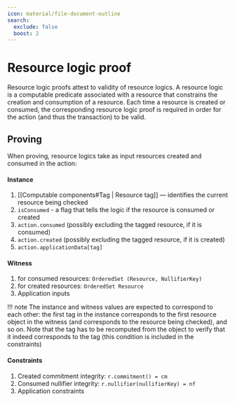 ```yaml
---
icon: material/file-document-outline
search:
  exclude: false
  boost: 2
---
```


# Resource logic proof

Resource logic proofs attest to validity of resource logics. A resource logic is a computable predicate associated with a resource that constrains the creation and consumption of a resource. Each time a resource is created or consumed, the corresponding resource logic proof is required in order for the action (and thus the transaction) to be valid.

## Proving

When proving, resource logics take as input resources created and consumed in the action:

#### Instance

1. [[Computable components#Tag | Resource tag]] — identifies the current resource being checked
2. `isConsumed` - a flag that tells the logic if the resource is consumed or created
3. `action.consumed` (possibly excluding the tagged resource, if it is consumed)
4. `action.created` (possibly excluding the tagged resource, if it is created)
5. `action.applicationData[tag]`

#### Witness

1. for consumed resources: `OrderedSet (Resource, NullifierKey)`
2. for created resources: `OrderedSet Resource`
3. Application inputs

!!! note
    The instance and witness values are expected to correspond to each other: the first tag in the instance corresponds to the first resource object in the witness (and corresponds to the resource being checked), and so on. Note that the tag has to be recomputed from the object to verify that it indeed corresponds to the tag (this condition is included in the constraints)

#### Constraints

1. Created commitment integrity: `r.commitment() = cm`
2. Consumed nullifier integrity: `r.nullifier(nullifierKey) = nf`
3. Application constraints